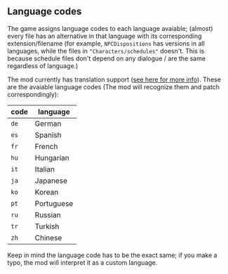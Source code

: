 ## Language codes
The game assigns language codes to each language avaiable; (almost) every file has an alternative in that language with its corresponding extension/filename (for example, `NPCDispositions` has versions in all languages, while the files in `"Characters/schedules"` doesn't. This is because schedule files don't depend on any dialogue / are the same regardless of language.) 

The mod currently has translation support ([see here for more info]()). These are the avaiable language codes (The mod will recognize them and patch correspondingly):

code | language
---- | -------
`de` | German
`es` | Spanish
`fr` | French
`hu` | Hungarian
`it` | Italian
`ja` | Japanese
`ko` | Korean
`pt` | Portuguese
`ru` | Russian
`tr` | Turkish
`zh` | Chinese

Keep in mind the language code has to be the exact same; if you make a typo, the mod will interpret it as a custom language.
